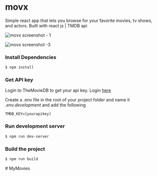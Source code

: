 # movx

Simple react app that lets you browse for your favorite movies, tv shows, and actors.
Built with react js | TMDB api

![movx screenshot - 1](https://raw.githubusercontent.com/jgudo/movx/master/static/screeny-1.jpg)

![movx screenshot -3](https://raw.githubusercontent.com/jgudo/movx/master/static/screeny-3.jpg)

### Install Dependencies

```sh
$ npm install
```

### Get API key

Login to TheMovieDB to get your api key. Login [here](https://www.themoviedb.org/settings/api)

Create a .env file in the root of your project folder and name it _.env.development_
and add the following

```
TMDB_KEY=[yourapikey]
```

### Run development server

```sh
$ npm run dev-server
```

### Build the project

```sh
$ npm run build
```
#   M y M o v i e s  
 